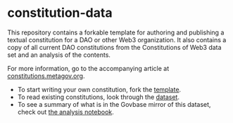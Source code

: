 # constitution-data
This repository contains a forkable template for authoring and publishing a textual constitution for a DAO or other Web3 organization. It also contains a copy of all current DAO constitutions from the Constitutions of Web3 data set and an analysis of the contents.

For more information, go to the accompanying article at [constitutions.metagov.org](https://constitutions.metagov.org/).

- To start writing your own constitution, fork the [template](https://github.com/metagov/constitution-template).
- To read existing constitutions, look through the [dataset](./constitutions).
- To see a summary of what is in the Govbase mirror of this dataset, check out [the analysis notebook](https://nbviewer.org/github/metagov/constitution-data/blob/main/analysis/constitution_model.ipynb).
